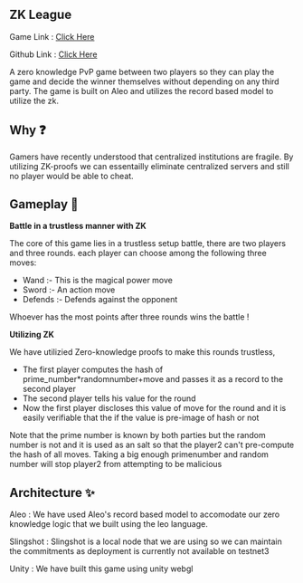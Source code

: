 
## ZK League

Game Link :  [Click Here](https://zk-league.b-cdn.net/)

Github Link :  [Click Here](https://github.com/harshu4/zkleague-contract)


A zero knowledge PvP game between two players so they can play the game and decide the winner themselves without depending on any third party. The game is built on Aleo and utilizes the record based model to utilize the zk. 


## Why ❓

Gamers have recently understood that centralized institutions are fragile. By utilizing ZK-proofs we can essentailly eliminate centralized servers and still no player would be  able to cheat.  

## Gameplay 📜


**Battle in a trustless manner with ZK**  

The core of this game lies in a trustless setup battle, there are two players and three rounds. each player can choose among the following three moves: 

- Wand :- This is the magical power move
- Sword :- An action move
- Defends :- Defends against the opponent 

Whoever has  the most points after three rounds wins the battle !

**Utilizing ZK**

 We have utilizied Zero-knowledge proofs to make this rounds trustless, 
 
- The first player computes the hash of prime_number*randomnumber+move and passes it as a record to the second player
- The second player tells his value for the round
- Now the first player discloses this value of move for the round and it is easily verifiable that the if the value is pre-image of hash or not 

Note that the prime number is known by both parties but the random number is not and it is used as an salt so that the player2 can't pre-compute the hash of all moves. Taking a big enough primenumber and random number will stop player2 from attempting to be malicious



## Architecture ✨

Aleo : We have used Aleo's record based model to accomodate our zero knowledge logic that we built using the leo language. 

Slingshot : Slingshot is a local node that we are using so we can maintain the commitments as deployment is currently not available on testnet3

Unity : We have built this game using unity webgl

